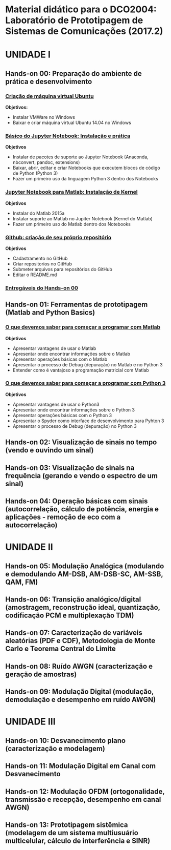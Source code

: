 # Material didático para o DCO2004: Laboratório de Prototipagem de Sistemas de Comunicações (2017.2)

# UNIDADE I

## Hands-on 00: Preparação do ambiente de prática e desenvolvimento 

### [Criação de máquina virtual Ubuntu](https://github.com/vicentesousa/DCO2004_LabPSC/blob/master/h00_VM.ipynb)
**Objetivos:**
- Instalar VMWare no Windows
- Baixar e criar máquina virtual Ubuntu 14.04 no Windows

### [Básico do Jupyter Notebook: Instalação e prática](https://github.com/vicentesousa/DCO2004_LabPSC/blob/master/h00_BJ.ipynb)
**Objetivos**
- Instalar de pacotes de suporte ao Jupyter Notebook (Anaconda, nbconvert, pandoc, extensions)
- Baixar, abrir, editar e criar Notebooks que executem blocos de código de Python (Python 3)
- Fazer um primeiro uso da linguagem Python 3 dentro dos Notebooks

### [Jupyter Notebook para Matlab: Instalação de Kernel](https://github.com/vicentesousa/DCO2004_LabPSC/blob/master/h00_JM.ipynb)
**Objetivos**
- Instalar do Matlab 2015a
- Instalar suporte ao Matlab no Jupiter Notebook (Kernel do Matlab)
- Fazer um primeiro uso do Matlab dentro dos Notebooks

### [Github: criação de seu próprio repositório](https://github.com/vicentesousa/DCO2004_LabPSC/blob/master/h00_GIT.ipynb)
**Objetivos**
- Cadastramento no GitHub
- Criar repositorios no GitHub
- Submeter arquivos para repositórios do GitHub
- Editar o README.md

### [Entregáveis do Hands-on 00](https://github.com/vicentesousa/DCO2004_LabPSC/blob/master/h00_relatorio.ipynb)

## Hands-on 01: Ferramentas de prototipagem (Matlab and Python Basics)

### [O que devemos saber para começar a programar com Matlab]()
**Objetivos**
- Apresentar vantagens de usar o Matlab 
- Apresentar onde encontrar informações sobre o Matlab
- Apresentar operações básicas com o Matlab
- Apresentar o processo de Debug (depuração) no Matlab e no Python 3
- Entender como é vantajoso a programação matricial com Matlab

### [O que devemos saber para começar a programar com Python 3]()
**Objetivos**
- Apresentar vantagens de usar o Python3
- Apresentar onde encontrar informações sobre o Python 3
- Apresentar operações básicas com o Python 3
- Apresentar o Spyder como interface de desenvolvimento para Pyhton 3
- Apresentar o processo de Debug (depuração) no Python 3

## Hands-on 02: Visualização de sinais no tempo (vendo e ouvindo um sinal)

## Hands-on 03: Visualização de sinais na frequência (gerando e vendo o espectro de um sinal)

## Hands-on 04: Operação básicas com sinais (autocorrelação, cálculo de potência, energia e aplicações - remoção de eco com a autocorrelação)

# UNIDADE II

## Hands-on 05: Modulação Analógica (modulando e demodulando AM-DSB, AM-DSB-SC, AM-SSB, QAM, FM)

## Hands-on 06: Transição analógico/digital (amostragem, reconstrução ideal, quantização, codificação PCM e multiplexação TDM) 

## Hands-on 07: Caracterização de variáveis aleatórias (PDF e CDF), Metodologia de Monte Carlo e Teorema Central do Limite

## Hands-on 08: Ruído AWGN (caracterização e geração de amostras)

## Hands-on 09: Modulação Digital (modulação, demodulação e desempenho em ruído AWGN)

# UNIDADE III

## Hands-on 10: Desvanecimento plano (caracterização e modelagem)

## Hands-on 11: Modulação Digital em Canal com Desvanecimento 

## Hands-on 12: Modulação OFDM (ortogonalidade, transmissão e recepção, desempenho em canal AWGN)

## Hands-on 13: Prototipagem sistêmica (modelagem de um sistema multiusuário multicelular, cálculo de interferência e SINR)
